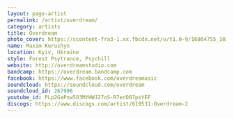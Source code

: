 ```yaml
---
layout: page-artist
permalink: /artist/overdream/
category: artists
title: Overdream
photo_cover: https://scontent-fra3-1.xx.fbcdn.net/v/t1.0-9/16864755_10155153916306554_3905169406631094796_n.jpg?oh=1cac5a9ef3b3b1a3986cf5a8889b1e2c&oe=59B546A2
name: Maxim Kurushyn
location: Kyiv, Ukraine
style: Forest Psytrance, Psychill
website: http://overdreamstudio.com
bandcamp: https://overdream.bandcamp.com
facebook: https://www.facebook.com/overdreamusic
soundcloud: https://soundcloud.com/overdream
soundcloud_id: 267996
youtube_id: PLp2GaPnw5O3MYHWJ27oS-R7erD07psYEF
discogs: https://www.discogs.com/artist/619531-Overdream-2
---
```

